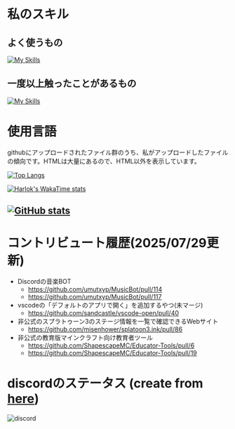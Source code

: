 # 私のスキル

## よく使うもの
[![My Skills](https://skillicons.dev/icons?i=discord,css,git,github,gmail,html,js,md,mongodb,nginx,nodejs,npm,replit,sentry,vscode,windows&theme=dark)](https://skillicons.dev)

## 一度以上触ったことがあるもの
[![My Skills](https://skillicons.dev/icons?i=docker,c,cloudflare,heroku,linux,ubuntu,unity,vim&theme=dark)](https://skillicons.dev)


# 使用言語

githubにアップロードされたファイル群のうち、私がアップロードしたファイルの傾向です。HTMLは大量にあるので、HTML以外を表示しています。

[![Top Langs](https://github-readme-stats.vercel.app/api/top-langs/?username=Hoshimikan6490&theme=merko&locale=ja&langs_count=20&hide=html)](https://github.com/anuraghazra/github-readme-stats)

[![Harlok's WakaTime stats](https://github-readme-stats.vercel.app/api/wakatime?username=hoshimikan6490&locale=ja)](https://github.com/anuraghazra/github-readme-stats)

[![GitHub stats](https://github-readme-stats.vercel.app/api?username=Hoshimikan6490&theme=merko&locale=ja)](https://github.com/anuraghazra/github-readme-stats)
---

# コントリビュート履歴(2025/07/29更新)
- Discordの音楽BOT
  - https://github.com/umutxyp/MusicBot/pull/114
  - https://github.com/umutxyp/MusicBot/pull/117
- vscodeの「デフォルトのアプリで開く」を追加するやつ(未マージ)
  - https://github.com/sandcastle/vscode-open/pull/40
- 非公式のスプラトゥーン3のステージ情報を一覧で確認できるWebサイト
  - https://github.com/misenhower/splatoon3.ink/pull/86
- 非公式の教育版マインクラフト向け教育者ツール
  - https://github.com/ShapescapeMC/Educator-Tools/pull/6
  - https://github.com/ShapescapeMC/Educator-Tools/pull/19

# discordのステータス (create from [here](https://discord.c99.nl/))
![discord](https://discord.c99.nl/widget/theme-3/728495196303523900.png)
